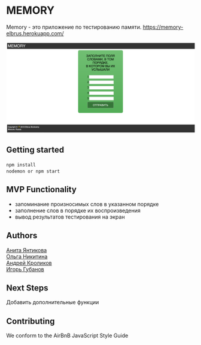# MEMORY
Memory - это приложение по тестированию памяти.
https://memory-elbrus.herokuapp.com/

![image_1](image_1.png)

## Getting started
```npm install``` <br>
```nodemon or npm start```

## MVP Functionality
- запоминание произносимых слов в указанном порядке
- заполнение слов в порядке их воспроизведения
- вывод результатов тестирования на экран

## Authors
[Анита Янтикова](https://github.com/AnitaJD)<br>
[Ольга Никитина](https://github.com/Olya-Nik)<br>
[Андрей Кроликов](https://github.com/krolikovAA)<br>
[Игорь Губанов](https://github.com/GubanovIgor)

## Next Steps
Добавить дополнительные функции

## Contributing
We conform to the AirBnB JavaScript Style Guide

